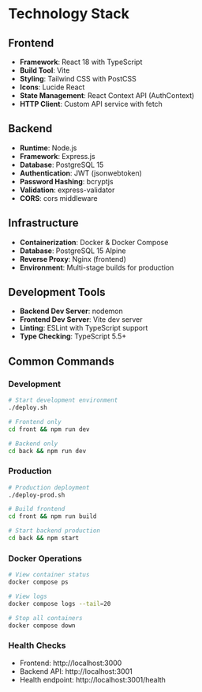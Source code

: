 # Technology Stack

## Frontend
- **Framework**: React 18 with TypeScript
- **Build Tool**: Vite
- **Styling**: Tailwind CSS with PostCSS
- **Icons**: Lucide React
- **State Management**: React Context API (AuthContext)
- **HTTP Client**: Custom API service with fetch

## Backend
- **Runtime**: Node.js
- **Framework**: Express.js
- **Database**: PostgreSQL 15
- **Authentication**: JWT (jsonwebtoken)
- **Password Hashing**: bcryptjs
- **Validation**: express-validator
- **CORS**: cors middleware

## Infrastructure
- **Containerization**: Docker & Docker Compose
- **Database**: PostgreSQL 15 Alpine
- **Reverse Proxy**: Nginx (frontend)
- **Environment**: Multi-stage builds for production

## Development Tools
- **Backend Dev Server**: nodemon
- **Frontend Dev Server**: Vite dev server
- **Linting**: ESLint with TypeScript support
- **Type Checking**: TypeScript 5.5+

## Common Commands

### Development
```bash
# Start development environment
./deploy.sh

# Frontend only
cd front && npm run dev

# Backend only  
cd back && npm run dev
```

### Production
```bash
# Production deployment
./deploy-prod.sh

# Build frontend
cd front && npm run build

# Start backend production
cd back && npm start
```

### Docker Operations
```bash
# View container status
docker compose ps

# View logs
docker compose logs --tail=20

# Stop all containers
docker compose down
```

### Health Checks
- Frontend: http://localhost:3000
- Backend API: http://localhost:3001
- Health endpoint: http://localhost:3001/health